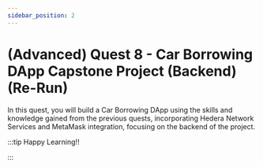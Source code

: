 ```yaml
---
sidebar_position: 2
---
```


# (Advanced) Quest 8 - Car Borrowing DApp Capstone Project (Backend) (Re-Run)

In this quest, you will build a Car Borrowing DApp using the skills and knowledge gained from the previous quests, incorporating Hedera Network Services and MetaMask integration, focusing on the backend of the project.

:::tip Happy Learning!!

<QuestButton text="Go To Quest" link="https://app.stackup.dev/quest_page/advanced-quest-8---car-borrowing-dapp-capstone-project-backend-1" />

:::
